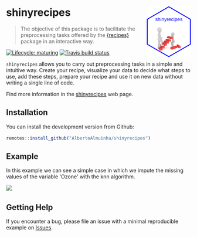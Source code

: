 # shinyrecipes <img src='man/figures/logo.png' align="right" height="139"/>

> The objective of this package is to facilitate the preprocessing tasks offered by the [{recipes}](https://tidymodels.github.io/recipes/) package in an interactive way.

<!-- badges: start -->
[![Lifecycle: maturing](https://img.shields.io/badge/lifecycle-maturing-blue.svg)](https://www.tidyverse.org/lifecycle/#maturing)
[![Travis build status](https://travis-ci.org/AlbertoAlmuinha/shinyrecipes.svg?branch=master)](https://travis-ci.org/AlbertoAlmuinha/shinyrecipes)
<!-- badges: end -->


`shinyrecipes` allows you to carry out preprocessing tasks in a simple and intuitive way. Create your recipe, visualize your data to decide what steps to use, add these steps, prepare your recipe and use it on new data without writing a single line of code.

Find more information in the [shinyrecipes](https://albertoalmuinha.github.io/shinyrecipes/) web page.

## Installation

You can install the development version from Github:

```r
remotes::install_github("AlbertoAlmuinha/shinyrecipes")
```

## Example

In this example we can see a simple case in which we impute the missing values of the variable 'Ozone' with the knn algorithm.

![](man/figures/shinyrecipes.gif)

## Getting Help

If you encounter a bug, please file an issue with a minimal reproducible example on [Issues](https://github.com/AlbertoAlmuinha/shinyrecipes/issues).



